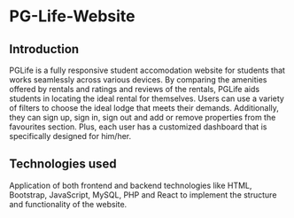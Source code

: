 # PG-Life-Website

## Introduction

PGLife is a fully responsive student accomodation website for students that works seamlessly across various devices. By comparing the amenities offered by rentals and ratings and reviews of the rentals, PGLife aids students in locating the ideal rental for themselves. Users can use a variety of filters to choose the ideal lodge that meets their demands.
Additionally, they can sign up, sign in, sign out and add or remove properties from the favourites section. Plus, each user has a customized dashboard that is specifically designed for him/her. 

## Technologies used

Application of both frontend and backend technologies like HTML, Bootstrap, JavaScript, MySQL, PHP and React to implement the structure and functionality of the website.


